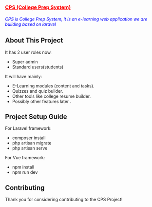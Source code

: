 <p align="center"><a href="https://www.cpsdev.xyz" target="_blank" style="color: red"><h3>CPS (College Prep System)</h3></a></p>

<p align="center">
 <h6 style="color:blue">CPS is College Prep System, it is an e-learning web application we are building based on laravel</h6>
</p>

## About This Project

It has 2 user roles now.
- Super admin
- Standard users(students)

It will have mainly:

- E-Learning modules (content and tasks).
- Quizzes and quiz builder.
- Other tools like college resume builder.
- Possibly other features later .


## Project Setup Guide
For Laravel framework:

- composer install
- php artisan migrate
- php artisan serve

For Vue framework:

- npm install
- npm run dev

## Contributing

Thank you for considering contributing to the CPS Project!


